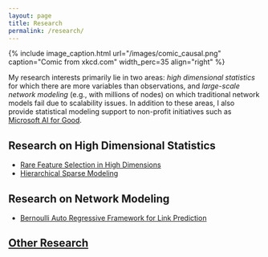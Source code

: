 ```yaml
---
layout: page
title: Research
permalink: /research/
---
```


{% include image_caption.html url="/images/comic_causal.png" caption="Comic from xkcd.com" width_perc=35 align="right" %}

My research interests primarily lie in two areas: *high dimensional statistics* for which there are more variables than observations, and *large-scale network modeling* (e.g., with millions of nodes) on which traditional network models fail due to scalability issues. In addition to these areas, I also provide statistical modeling support to non-profit initiatives such as [Microsoft AI for Good](https://www.microsoft.com/en-us/ai/ai-for-good).

## Research on High Dimensional Statistics
- [Rare Feature Selection in High Dimensions](https://yanxht.github.io/research/rare/)
- [Hierarchical Sparse Modeling](https://yanxht.github.io/research/hsm/)

## Research on Network Modeling
- [Bernoulli Auto Regressive Framework for Link Prediction](https://yanxht.github.io/research/bar/)

## [Other Research](https://yanxht.github.io/research/other/)
